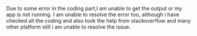 Due to some error in the coding part,I am unable to get the output or my app is not running. I am unable to resolve the error too, although i have checked all the coding and also took the help from stackoverflow and many other platform still i am unable to resolve the issue.
